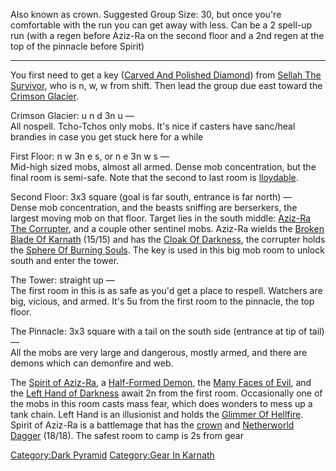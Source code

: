 Also known as crown. Suggested Group Size: 30, but once you're
comfortable with the run you can get away with less. Can be a 2 spell-up
run (with a regen before Aziz-Ra on the second floor and a 2nd regen at
the top of the pinnacle before Spirit)

------------------------------------------------------------------------

You first need to get a key ([Carved And Polished
Diamond](Carved_And_Polished_Diamond "wikilink")) from [Sellah The
Survivor](Sellah_The_Survivor "wikilink"), who is n, w, w from shift.
Then lead the group due east toward the [Crimson
Glacier](:Category:Crimson_Glacier.md "wikilink").

Crimson Glacier: u n d 3n u —  
All nospell. Tcho-Tchos only mobs. It's nice if casters have sanc/heal
brandies in case you get stuck here for a while

First Floor: n w 3n e s, or n e 3n w s —  
Mid-high sized mobs, almost all armed. Dense mob concentration, but the
final room is semi-safe. Note that the second to last room is
[lloydable](lloydable "wikilink").

Second Floor: 3x3 square (goal is far south, entrance is far north) —  
Dense mob concentration, and the beasts sniffing are berserkers, the
largest moving mob on that floor. Target lies in the south middle:
[Aziz-Ra The Corrupter](Aziz-Ra_The_Corrupter "wikilink"), and a couple
other sentinel mobs. Aziz-Ra wields the [Broken Blade Of
Karnath](Broken_Blade_Of_Karnath "wikilink") (15/15) and has the [Cloak
Of Darkness](Cloak_Of_Darkness "wikilink"), the corrupter holds the
[Sphere Of Burning Souls](Sphere_Of_Burning_Souls "wikilink"). The key
is used in this big mob room to unlock south and enter the tower.

The Tower: straight up —  
The first room in this is as safe as you'd get a place to respell.
Watchers are big, vicious, and armed. It's 5u from the first room to the
pinnacle, the top floor.

The Pinnacle: 3x3 square with a tail on the south side (entrance at tip
of tail) —  
All the mobs are very large and dangerous, mostly armed, and there are
demons which can demonfire and web.

The [Spirit of Aziz-Ra](Spirit_of_Aziz-Ra "wikilink"), a [Half-Formed
Demon](Half-Formed_Demon "wikilink"), the [Many Faces of
Evil](Many_Faces_of_Evil "wikilink"), and the [Left Hand of
Darkness](Left_Hand_of_Darkness "wikilink") await 2n from the first
room. Occasionally one of the mobs in this room casts mass fear, which
does wonders to mess up a tank chain. Left Hand is an illusionist and
holds the [Glimmer Of Hellfire](Glimmer_Of_Hellfire "wikilink"). Spirit
of Aziz-Ra is a battlemage that has the
[crown](Jeweled_Crown_Of_Aziz-Ra.md "wikilink") and [Netherworld
Dagger](Netherworld_Dagger "wikilink") (18/18). The safest room to camp
is 2s from gear

[Category:Dark Pyramid](Category:Dark_Pyramid "wikilink") [Category:Gear
In Karnath](Category:Gear_In_Karnath "wikilink")
